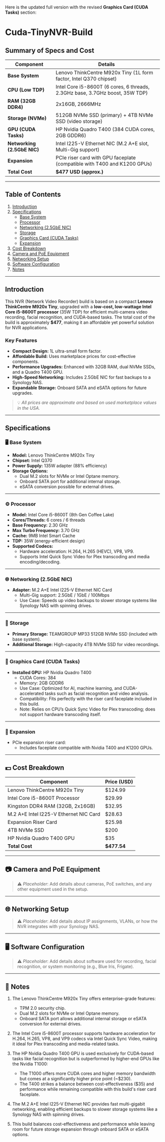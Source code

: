 Here is the updated full version with the revised **Graphics Card (CUDA Tasks)** section:

# **Cuda-TinyNVR-Build**

## **Summary of Specs and Cost**

| **Component**         | **Details**                                                                 |
|-----------------------|-----------------------------------------------------------------------------|
| **Base System**       | Lenovo ThinkCentre M920x Tiny (1L form factor, Intel Q370 chipset)          |
| **CPU (Low TDP)**     | Intel Core i5-8600T (6 cores, 6 threads, 2.3GHz base, 3.7GHz boost, 35W TDP)|
| **RAM (32GB DDR4)**   | 2x16GB, 2666MHz                                                             |
| **Storage (NVMe)**    | 512GB NVMe SSD (primary) + 4TB NVMe SSD (video storage)                     |
| **GPU (CUDA Tasks)**  | HP Nvidia Quadro T400 (384 CUDA cores, 2GB GDDR6)                           |
| **Networking (2.5GbE NIC)** | Intel I225-V Ethernet NIC (M.2 A+E slot, Multi-Gig support)                |
| **Expansion**         | PCIe riser card with GPU faceplate (compatible with T400 and K1200 GPUs)   |
| **Total Cost**        | **$477 USD (approx.)**                                                      |

---

## **Table of Contents**
1. [Introduction](#introduction)
2. [Specifications](#specifications)
    - [Base System](#base-system)
    - [Processor](#processor)
    - [Networking (2.5GbE NIC)](#networking-25gbe-nic)
    - [Storage](#storage)
    - [Graphics Card (CUDA Tasks)](#graphics-card-cuda-tasks)
    - [Expansion](#expansion)
3. [Cost Breakdown](#cost-breakdown)
4. [Camera and PoE Equipment](#camera-and-poe-equipment)
5. [Networking Setup](#networking-setup)
6. [Software Configuration](#software-configuration)
7. [Notes](#notes)

---

## **Introduction**

This NVR (Network Video Recorder) build is based on a compact **Lenovo ThinkCentre M920x Tiny**, upgraded with a **low-cost, low-wattage Intel Core i5-8600T processor** (35W TDP) for efficient multi-camera video recording, facial recognition, and CUDA-based tasks. The total cost of the build is approximately **$477**, making it an affordable yet powerful solution for NVR applications.

### **Key Features**
- **Compact Design:** 1L ultra-small form factor.
- **Affordable Build:** Uses marketplace prices for cost-effective components.
- **Performance Upgrades:** Enhanced with 32GB RAM, dual NVMe SSDs, and a Quadro T400 GPU.
- **High-Speed Networking:** Includes 2.5GbE NIC for fast backups to a Synology NAS.
- **Expandable Storage:** Onboard SATA and eSATA options for future upgrades.

> 💡 *All prices are approximate and based on used marketplace values in the USA.*

---

## **Specifications**

### 🖥️ **Base System**
- **Model:** Lenovo ThinkCentre M920x Tiny  
- **Chipset:** Intel Q370  
- **Power Supply:** 135W adapter (88% efficiency)  
- **Storage Options:**
  - Dual M.2 slots for NVMe or Intel Optane memory.
  - Onboard SATA port for additional internal storage.
  - eSATA conversion possible for external drives.

---

### ⚙️ **Processor**
- **Model:** Intel Core i5-8600T (8th Gen Coffee Lake)  
- **Cores/Threads:** 6 cores / 6 threads  
- **Base Frequency:** 2.30 GHz  
- **Max Turbo Frequency:** 3.70 GHz  
- **Cache:** 9MB Intel Smart Cache  
- **TDP:** 35W (energy-efficient design)  
- **Supported Codecs:**
  - Hardware acceleration: H.264, H.265 (HEVC), VP8, VP9.
  - Supports Intel Quick Sync Video for Plex transcoding and media encoding/decoding.

---

### 🌐 **Networking (2.5GbE NIC)**
- **Adapter:** M.2 A+E Intel I225-V Ethernet NIC Card  
    - Multi-Gig support: 2.5GbE / 1GbE / 100Mbps  
    - Use Case: Speeds up video backups to slower storage systems like Synology NAS with spinning drives.

---

### 💾 **Storage**
- **Primary Storage:** TEAMGROUP MP33 512GB NVMe SSD (included with base system).  
- **Additional Storage:** High-capacity 4TB NVMe SSD for video recordings.

---

### 🤖 **Graphics Card (CUDA Tasks)**
- **Installed GPU:** HP Nvidia Quadro T400  
    - CUDA Cores: 384  
    - Memory: 2GB GDDR6  
    - Use Case: Optimized for AI, machine learning, and CUDA-accelerated tasks such as facial recognition and video analysis.  
    - Compatibility: Fits perfectly with the riser card faceplate included in this build.  
    - Note: Relies on CPU’s Quick Sync Video for Plex transcoding; does not support hardware transcoding itself.

---

### 🔌 **Expansion**
- PCIe expansion riser card:
    - Includes faceplate compatible with Nvidia T400 and K1200 GPUs.

---

## 💵 **Cost Breakdown**

| Component                              | Price (USD) |
|----------------------------------------|-------------|
| Lenovo ThinkCentre M920x Tiny          | $124.99     |
| Intel Core i5-8600T Processor          | $29.99      |
| Kingston DDR4 RAM (32GB, 2x16GB)       | $32.95      |
| M.2 A+E Intel I225-V Ethernet NIC Card | $28.63      |
| Expansion Riser Card                   | $25.98      |
| 4TB NVMe SSD                           | $200        |
| HP Nvidia Quadro T400 GPU              | $35         |
| **Total Cost**                         | **$477.54** |

---

## 📷 Camera and PoE Equipment

> ⚠️ *Placeholder*: Add details about cameras, PoE switches, and any other equipment used in the setup.

---

## 🌐 Networking Setup

> ⚠️ *Placeholder*: Add details about IP assignments, VLANs, or how the NVR integrates with your Synology NAS.

---

## 🖥️ Software Configuration

> ⚠️ *Placeholder*: Add details about software used for recording, facial recognition, or system monitoring (e.g., Blue Iris, Frigate).

---

## 📝 Notes

1. The Lenovo ThinkCentre M920x Tiny offers enterprise-grade features:
   - TPM 2.0 security chip.
   - Dual M.2 slots for NVMe or Intel Optane memory.
   - Onboard SATA port allows additional internal storage or eSATA conversion for external drives.

2. The Intel Core i5-8600T processor supports hardware acceleration for H.264, H.265, VP8, and VP9 codecs via Intel Quick Sync Video, making it ideal for Plex transcoding and media-related tasks.

3. The HP Nvidia Quadro T400 GPU is used exclusively for CUDA-based tasks like facial recognition but is outperformed by higher-end GPUs like the Nvidia T1000:
   - The T1000 offers more CUDA cores and higher memory bandwidth but comes at a significantly higher price point (~$230).
   - The T400 strikes a balance between cost-effectiveness ($35) and performance while remaining compatible with this build's riser card faceplate.

4. The M.2 A+E Intel I225-V Ethernet NIC provides fast multi-gigabit networking, enabling efficient backups to slower storage systems like a Synology NAS with spinning drives.

5. This build balances cost-effectiveness and performance while leaving room for future storage expansion through onboard SATA or eSATA options.
